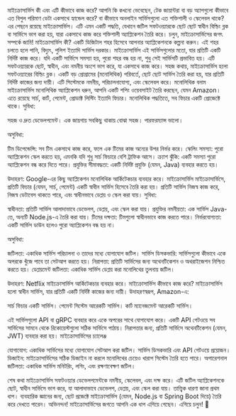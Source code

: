 মাইক্রোসার্ভিস কী এবং এটি কীভাবে কাজ করে?
আপনি কি কখনো ভেবেছেন, টেক জায়ান্টরা বা বড় অ্যাপগুলো কীভাবে এত বিপুল পরিমাণ ডেটা একসাথে হ্যান্ডেল করে? বা কীভাবে অনলাইন সার্ভিসগুলো এত শক্তিশালী ও স্কেলেবল থাকে? এর পেছনে রয়েছে মাইক্রোসার্ভিস। এটি এমন একটি পদ্ধতি, যেখানে জটিল সফটওয়্যারকে ছোট ছোট স্বাধীন বিল্ডিং ব্লক বা সার্ভিসে ভাগ করা হয়, যারা একসাথে কাজ করে শক্তিশালী অ্যাপ্লিকেশন তৈরি করে। চলুন, মাইক্রোসার্ভিসের জগৎ সম্পর্কে জানি!
মাইক্রোসার্ভিস কী?
একটি ডিজিটাল শহর হিসেবে আপনার অ্যাপ্লিকেশনকে কল্পনা করুন। এই শহর চলতে হলে পানি, বিদ্যুৎ, পুলিশ ইত্যাদি সার্ভিস দরকার। মাইক্রোসার্ভিস এই সার্ভিসগুলোর মতো, যার প্রতিটি একটি নির্দিষ্ট কাজ করে। যদি একটি সার্ভিসে সমস্যা হয়, পুরো শহর বন্ধ হয় না, শুধু সেই সার্ভিসটি প্রভাবিত হয়। এটি সফটওয়্যারকে ছোট, স্বাধীন, এবং নমনীয় অংশে ভাগ করে, যা একসাথে কাজ করে।
সহজ কথায়, মাইক্রোসার্ভিস হলো সফটওয়্যারের বিল্ডিং ব্লক। একটি বড় প্রোগ্রামের (মনোলিথিক) পরিবর্তে, ছোট ছোট সার্ভিস তৈরি করা হয়, যার প্রতিটি নির্দিষ্ট কাজের জন্য দায়ী। এটি সিস্টেমকে নমনীয়, পরিচালনাযোগ্য, এবং স্কেলেবল করে।
মনোলিথিক বনাম মাইক্রোসার্ভিস
মনোলিথিক অ্যাপ্লিকেশন
ধরুন, আপনি একটি শপিং ওয়েবসাইট তৈরি করছেন, যেমন Amazon। এতে রয়েছে সার্চ, কার্ট, পেমেন্ট, প্রোডাক্ট লিস্টিং ইত্যাদি ফিচার। মনোলিথিক পদ্ধতিতে, সব ফিচার একটি প্রোজেক্টে থাকে।
সুবিধা:

সহজ ও দ্রুত ডেভেলপমেন্ট।
এক জায়গায় সবকিছু থাকায় বোঝা সহজ।
পারফরম্যান্স ভালো।

অসুবিধা:

টিম ডিপেন্ডেন্সি: সব টিম একসাথে কাজ করে, ফলে এক টিমের কাজ অন্যের উপর নির্ভর করে।
স্কেলিং সমস্যা: পুরো অ্যাপ্লিকেশন স্কেল করতে হয়, এমনকি যদি শুধু সার্চ ফিচারে বেশি ট্রাফিক আসে।
ক্র্যাশ ঝুঁকি: একটি সমস্যা পুরো অ্যাপ্লিকেশন বন্ধ করে দিতে পারে।
প্রযুক্তির সীমাবদ্ধতা: একটি নির্দিষ্ট প্রযুক্তি (যেমন, Java) ব্যবহার করতে হয়।

উদাহরণ: Google-এর কিছু অ্যাপ্লিকেশন মনোলিথিক আর্কিটেকচার ব্যবহার করে।
মাইক্রোসার্ভিস
মাইক্রোসার্ভিসে, প্রতিটি ফিচার (যেমন, সার্চ, পেমেন্ট) একটি স্বাধীন সার্ভিস হিসেবে তৈরি করা হয়। প্রতিটি সার্ভিস নিজস্ব কাজ করে, নিজস্ব ডেটাবেস থাকতে পারে, এবং স্বাধীনভাবে ডেপ্লয় ও স্কেল করা যায়।
সুবিধা:

স্বাধীনতা: প্রতিটি সার্ভিস আলাদাভাবে ডেভেলপ, ডেপ্লয়, এবং স্কেল করা যায়।
প্রযুক্তির নমনীয়তা: এক সার্ভিস Java-তে, অন্যটি Node.js-এ তৈরি করা যায়।
টিমের দক্ষতা: টিমগুলো স্বাধীনভাবে কাজ করতে পারে।
নির্ভরযোগ্যতা: একটি সার্ভিস ডাউন হলেও পুরো অ্যাপ্লিকেশন বন্ধ হয় না।

অসুবিধা:

জটিলতা: একাধিক সার্ভিস পরিচালনা ও তাদের মধ্যে যোগাযোগ জটিল।
সার্ভিস ডিসকভারি: সার্ভিসগুলো কীভাবে একে অপরকে খুঁজে পাবে তা সেটআপ করতে হয়।
নিরাপত্তা: প্রতিটি সার্ভিসের জন্য অথেনটিকেশন ও অথরাইজেশন নিশ্চিত করতে হয়।
ডেপ্লয়মেন্ট জটিলতা: একাধিক সার্ভিস ডেপ্লয় করা মনোলিথের তুলনায় জটিল।

উদাহরণ: Netflix মাইক্রোসার্ভিস আর্কিটেকচার ব্যবহার করে।
মাইক্রোসার্ভিস কীভাবে কাজ করে?
মাইক্রোসার্ভিস হলো স্বাধীন সার্ভিস, যার প্রতিটি একটি নির্দিষ্ট কাজের জন্য দায়ী। উদাহরণস্বরূপ, Amazon-এ:

সার্চ ফিচার একটি সার্ভিস।
পেমেন্ট সিস্টেম আরেকটি সার্ভিস।
কার্ট ম্যানেজমেন্ট আরেকটি সার্ভিস।

এই সার্ভিসগুলো API বা gRPC ব্যবহার করে একে অপরের সাথে যোগাযোগ করে। একটি API গেটওয়ে সব সার্ভিসের সামনে থেকে রিকোয়েস্টগুলো সঠিক সার্ভিসে পাঠায়। নিরাপত্তার জন্য, প্রতিটি সার্ভিসে অথেনটিকেশন (যেমন, JWT) ব্যবহার করা হয়।
মাইক্রোসার্ভিসের চ্যালেঞ্জ

যোগাযোগ: একাধিক সার্ভিসের মধ্যে যোগাযোগ সেটআপ করা জটিল। সার্ভিস ডিসকভারি এবং API গেটওয়ে প্রয়োজন।
ডিজাইন: মাইক্রোসার্ভিসের সঠিক ডিজাইন না করলে মনোলিথের চেয়েও খারাপ সিস্টেম তৈরি হতে পারে।
অপারেশনাল জটিলতা: একাধিক সার্ভিস মনিটরিং, লগিং, এবং রক্ষণাবেক্ষণ জটিল।

শেষ কথা
মাইক্রোসার্ভিস সফটওয়্যার ডেভেলপমেন্টকে নমনীয়, স্কেলেবল, এবং দক্ষ করে। এটি জটিল অ্যাপ্লিকেশনকে ছোট, স্বাধীন সার্ভিসে ভাগ করে, যা আলাদাভাবে ডেভেলপ, ডেপ্লয়, এবং স্কেল করা যায়। তাত্ত্বিক ধারণা জানা প্রথম ধাপ। ব্যবহারিক জ্ঞানের জন্য, ছোট প্রজেক্টে মাইক্রোসার্ভিস (যেমন, Node.js বা Spring Boot দিয়ে) তৈরি করে দেখতে পারেন।
অভিনন্দন! মাইক্রোসার্ভিসের জগতে আপনি এক ধাপ এগিয়ে গেছেন। এগিয়ে চলুন! 🚀
